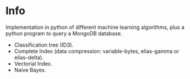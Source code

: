# Info

Implementation in python of different machine learning algorithms, plus a python program to query a MongoDB database.

- Classification tree (ID3).
- Complete Index (data compression: variable-bytes, elias-gamma or elias-delta).
- Vectorial Index.
- Naive Bayes.
